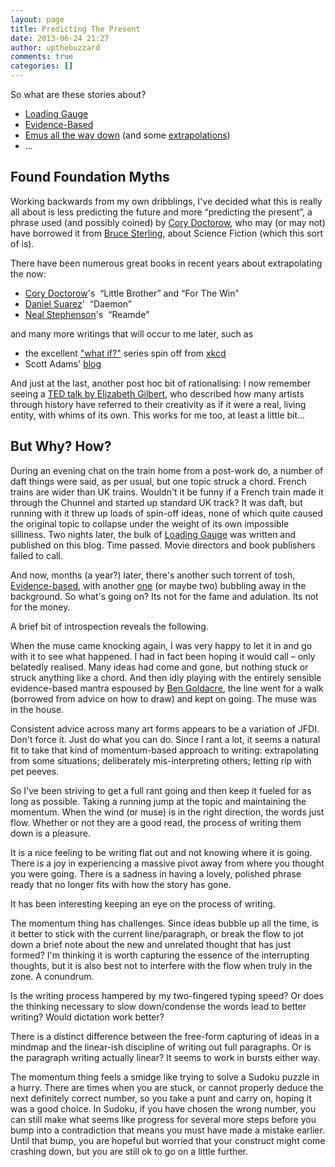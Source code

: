 ```yaml
---
layout: page
title: Predicting The Present
date: 2013-06-24 21:27
author: upthebuzzard
comments: true
categories: []
---
```

So what are these stories about?
<ul>
	<li><a title="Loading Gauge" href="http://stories.upthebuzzard.com/2012/07/02/loading-gauge/">Loading Gauge</a></li>
	<li><a title="Evidence-Based" href="http://stories.upthebuzzard.com/2013/06/24/evidence-based/">Evidence-Based</a></li>
	<li><a title="Emus all the way down" href="http://stories.upthebuzzard.com/2013/06/29/emus-all-the-way-down/">Emus all the way down</a> (and some <a title="Extrapolations" href="http://stories.upthebuzzard.com/predicting-the-present/extrapolations/">extrapolations</a>)</li>
	<li>...</li>
</ul>
<h2>Found Foundation Myths</h2>
Working backwards from my own dribblings, I've decided what this is really all about is less predicting the future and more “predicting the present”, a phrase used (and possibly coined) by <a title="podcast" href="http://www.slate.com/articles/podcasts/future_tense/2013/05/cory_doctorow_joins_tim_wu_for_the_slate_podcast_stranger_than_fiction.html" target="_blank">Cory Doctorow</a>, who may (or may not) have borrowed it from <a href="http://en.wikipedia.org/wiki/Bruce_Sterling" target="_blank">Bruce Sterling</a>, about Science Fiction (which this sort of is).

There have been numerous great books in recent years about extrapolating the now:
<ul>
	<li><a href="http://craphound.com/?cat=5" target="_blank">Cory Doctorow</a>'s  “Little Brother” and “For The Win”</li>
	<li><a href="http://thedaemon.com/index.html" target="_blank">Daniel Suarez</a>'  “Daemon”</li>
	<li><a href="http://www.nealstephenson.com/" target="_blank">Neal Stephenson</a>'s  “Reamde”</li>
</ul>
and many more writings that will occur to me later, such as
<ul>
	<li>the excellent <a href="http://what-if.xkcd.com/" target="_blank">"what if?"</a> series spin off from <a href="http://xkcd.com/" target="_blank">xkcd</a></li>
	<li>Scott Adams' <a href="http://www.dilbert.com/blog/" target="_blank">blog</a></li>
</ul>
And just at the last, another post hoc bit of rationalising: I now remember seeing a <a href="http://www.youtube.com/watch?v=86x-u-tz0MA" target="_blank">TED talk by Elizabeth Gilbert</a>, who described how many artists through history have referred to their creativity as if it were a real, living entity, with whims of its own. This works for me too, at least a little bit...
<h2>But Why? How?</h2>
During an evening chat on the train home from a post-work do, a number of daft things were said, as per usual, but one topic struck a chord. French trains are wider than UK trains. Wouldn't it be funny if a French train made it through the Chunnel and started up standard UK track? It was daft, but running with it threw up loads of spin-off ideas, none of which quite caused the original topic to collapse under the weight of its own impossible silliness. Two nights later, the bulk of <a title="Loading Gauge" href="http://stories.upthebuzzard.com/2012/07/02/loading-gauge/">Loading Gauge</a> was written and published on this blog. Time passed. Movie directors and book publishers failed to call.

And now, months (a year?) later, there's another such torrent of tosh, <a title="Evidence-Based" href="http://stories.upthebuzzard.com/2013/06/24/evidence-based/">Evidence-based</a>, with another <a title="Emus all the way down" href="http://stories.upthebuzzard.com/2013/06/29/emus-all-the-way-down/">one</a> (or maybe two) bubbling away in the background. So what's going on? Its not for the fame and adulation. Its not for the money.

A brief bit of introspection reveals the following.

When the muse came knocking again, I was very happy to let it in and go with it to see what happened. I had in fact been hoping it would call – only belatedly realised. Many ideas had come and gone, but nothing stuck or struck anything like a chord. And then idly playing with the entirely sensible evidence-based mantra espoused by <a href="http://www.badscience.net/about-dr-ben-goldacre/">Ben Goldacre</a>, the line went for a walk (borrowed from advice on how to draw) and kept on going. The muse was in the house.

Consistent advice across many art forms appears to be a variation of JFDI. Don't force it. Just do what you can do. Since I rant a lot, it seems a natural fit to take that kind of momentum-based approach to writing: extrapolating from some situations; deliberately mis-interpreting others; letting rip with pet peeves.

So I've been striving to get a full rant going and then keep it fueled for as long as possible. Taking a running jump at the topic and maintaining the momentum. When the wind (or muse) is in the right direction, the words just flow. Whether or not they are a good read, the process of writing them down is a pleasure.

It is a nice feeling to be writing flat out and not knowing where it is going. There is a joy in experiencing a massive pivot away from where you thought you were going. There is a sadness in having a lovely, polished phrase ready that no longer fits with how the story has gone.

It has been interesting keeping an eye on the process of writing.

The momentum thing has challenges. Since ideas bubble up all the time, is it better to stick with the current line/paragraph, or break the flow to jot down a brief note about the new and unrelated thought that has just formed? I'm thinking it is worth capturing the essence of the interrupting thoughts, but it is also best not to interfere with the flow when truly in the zone. A conundrum.

Is the writing process hampered by my two-fingered typing speed? Or does the thinking necessary to slow down/condense the words lead to better writing? Would dictation work better?

There is a distinct difference between the free-form capturing of ideas in a mindmap and the linear-ish discipline of writing out full paragraphs. Or is the paragraph writing actually linear? It seems to work in bursts either way.

The momentum thing feels a smidge like trying to solve a Sudoku puzzle in a hurry. There are times when you are stuck, or cannot properly deduce the next definitely correct number, so you take a punt and carry on, hoping it was a good choice. In Sudoku, if you have chosen the wrong number, you can still make what seems like progress for several more steps before you bump into a contradiction that means you must have made a mistake earlier. Until that bump, you are hopeful but worried that your construct might come crashing down, but you are still ok to go on a little further.
